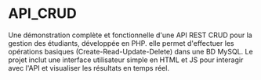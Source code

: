 # API_CRUD
Une démonstration complète et fonctionnelle d'une API REST CRUD pour la gestion des étudiants, développée en PHP. elle permet d'effectuer les opérations basiques (Create-Read-Update-Delete)  dans une BD MySQL. Le projet inclut  une interface utilisateur simple en HTML et JS pour interagir avec l'API et visualiser les résultats en temps réel.
